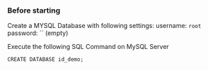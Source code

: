 ### Before starting
Create a MYSQL Database with following settings:
username: `root`
password: `` (empty)

Execute the following SQL Command on MySQL Server
```$xslt
CREATE DATABASE id_demo;
```
